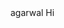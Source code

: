 <html>
  <title>
    pankaj
  </title>
  <head>
    agarwal
    </head>
  <body>
    Hi
  </body>
  </body>
